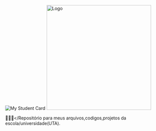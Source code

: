 ![My Student Card](https://github.com/LiedsonDelgado/school_projects/assets/165567213/4b51cb64-5cb5-4c69-9ab7-0690b760a2c9)
<img width="333" alt="Logo" src="https://github.com/LiedsonDelgado/school_projects/assets/165567213/1969b36a-bef7-4f00-a498-adb86e0ec727">


👨🏽‍💻</Repositório para meus arquivos,codigos,projetos da escola/universidade(UTA).
